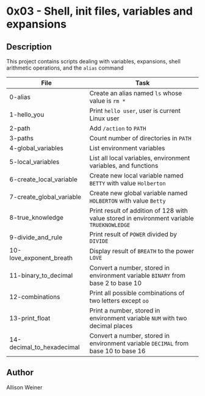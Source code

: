 # 0x03 - Shell, init files, variables and expansions
## Description

This project contains scripts dealing with variables, expansions, shell arithmetic operations, and the `alias` command

File | Task
-----|-----
0-alias | Create an alias named `ls` whose value is `rm *`
1-hello_you | Print `hello user`, user is current Linux user
2-path | Add `/action` to `PATH`
3-paths | Count number of directories in `PATH`
4-global_variables | List environment variables
5-local_variables | List all local variables, environment variables, and functions
6-create_local_variable | Create new local variable named `BETTY` with value `Holberton`
7-create_global_variable | Create new global variable named `HOLBERTON` with value `Betty`
8-true_knowledge | Print result of addition of 128 with value stored in environment variable `TRUEKNOWLEDGE`
9-divide_and_rule | Print result of `POWER` divided by `DIVIDE` 
10-love_exponent_breath | Display result of `BREATH` to the power `LOVE`
11-binary_to_decimal | Convert a number, stored in environment variable `BINARY` from base 2 to base 10
12-combinations | Print all possible combinations of two letters except `oo`
13-print_float | Print a number, stored in environment variable `NUM` with two decimal places
14-decimal_to_hexadecimal | Convert a number, stored in environment variable `DECIMAL` from base 10 to base 16
## Author
Allison Weiner